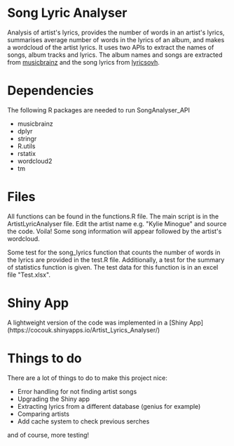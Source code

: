 <h1> Song Lyric Analyser </h1>

Analysis of artist's lyrics, provides the number of words in an artist's lyrics, summarises average number of words in the lyrics of an album, and makes a wordcloud of the artist lyrics.
It uses two APIs to extract the names of songs, album tracks and lyrics. The album names and songs are extracted from [musicbrainz](https://musicbrainz.org) and the song lyrics from [lyricsovh](https://lyricsovh.docs.apiary.io/).

<h1> Dependencies </h1>

The following R packages are needed to run SongAnalyser_API

* musicbrainz
* dplyr
* stringr
* R.utils
* rstatix
* wordcloud2
* tm

<h1> Files </h1>

All functions can be found in the functions.R file.  The main script is in the ArtistLyricAnalyser file. Edit the artist name e.g. "Kylie Minogue" and source the code. Voila! Some song information will appear followed by the artist's wordcloud.


Some test for the song_lyrics function that counts the number of words in the lyrics are provided in the test.R file. Additionally, a test for the summary of statistics function is given. The test data for this function is in an excel file "Test.xlsx".

<h1> Shiny App </h1>
A lightweight version of the code was implemented in a [Shiny App](https://cocouk.shinyapps.io/Artist_Lyrics_Analyser/)


<h1> Things to do </h1>
There are a lot of things to do to make this project nice:

* Error handling for not finding artist songs
* Upgrading the Shiny app
* Extracting lyrics from a different database (genius for example)
* Comparing artists
* Add cache system to check previous serches


and of course, more testing!


